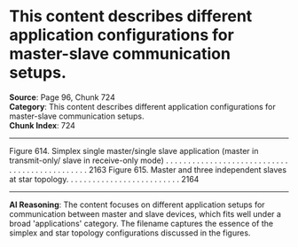# This content describes different application configurations for master-slave communication setups.

**Source**: Page 96, Chunk 724  
**Category**: This content describes different application configurations for master-slave communication setups.  
**Chunk Index**: 724

---

Figure 614. Simplex single master/single slave application (master in transmit-only/
slave in receive-only mode) . . . . . . . . . . . . . . . . . . . . . . . . . . . . . . . . . . . . . . . . . . . . . . 2163
Figure 615. Master and three independent slaves at star topology. . . . . . . . . . . . . . . . . . . . . . . . . . 2164

---

**AI Reasoning**: The content focuses on different application setups for communication between master and slave devices, which fits well under a broad 'applications' category. The filename captures the essence of the simplex and star topology configurations discussed in the figures.
